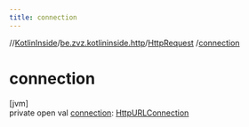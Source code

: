 ```yaml
---
title: connection
---
```

//[KotlinInside](../../../index.html)/[be.zvz.kotlininside.http](../index.html)/[HttpRequest](index.html)
/[connection](connection.html)

# connection

[jvm]\
private open
val [connection](connection.html): [HttpURLConnection](https://docs.oracle.com/javase/7/docs/api/java/net/HttpURLConnection.html)




